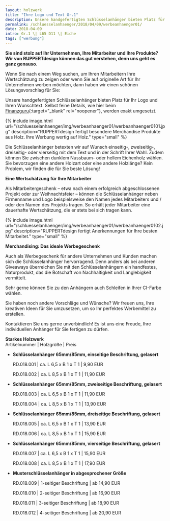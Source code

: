 ```yaml
---
layout: holzwerk
title: "Ihre Logo und Text Gr.1"
description: Unsere handgefertigten Schlüsselanhänger bieten Platz für Ihr Logo und Ihren Wunschtext.
permalink: /schluesselanhaenger/2018/04/09/werbeanhaenger01/
date: 2018-04-09
intro: Gr.1 \| L65 D11 \| Eiche
tags: ["werbung"]
---
```


**Sie sind stolz auf Ihr Unternehmen, Ihre Mitarbeiter und Ihre Produkte?
Wir von RUPPERTdesign können das gut verstehen, denn uns geht es ganz genauso.**

Wenn Sie nach einem Weg suchen, um Ihren Mitarbeitern Ihre Wertschätzung zu zeigen oder wenn Sie auf originelle Art für Ihr Unternehmen werben möchten,
dann haben wir einen schönen Lösungsvorschlag für Sie:

Unsere handgefertigten Schlüsselanhänger bieten Platz für Ihr Logo und Ihren Wunschtext.
Selbst feine Details, wie hier beim [Finanzguru][1]{:target="\_blank" rel="noopener"}, werden exakt umgesetzt.

{% include image.html url="/schluesselanhaenger/img/werbeanhaenger01/werbeanhaenger0101.jpg" description="RUPPERTdesign fertigt besondere Merchandise Produkte aus Holz. Ihre Werbung wertig auf Holz." type="small" %}

Die Schlüsselanhänger betexten wir auf Wunsch einseitig-, zweiseitig-, dreiseitig- oder vierseitig mit dem Text und in der Schrift Ihrer Wahl.
Zudem können Sie zwischen dunklem Nussbaum- oder hellem Eichenholz wählen.
Sie bevorzugen eine andere Holzart oder eine andere Holzlänge? Kein Problem, wir finden die für Sie beste Lösung!

**Eine Wertschätzung für Ihre Mitarbeiter**

Als Mitarbeitergeschenk – etwa nach einem erfolgreich abgeschlossenen Projekt oder zur Weihnachtsfeier – können die Schlüsselanhänger neben Firmenname und Logo beispielsweise den Namen jedes Mitarbeiters und / oder den Namen des Projekts tragen.
So erhält jeder Mitarbeiter eine dauerhafte Wertschätzung, die er stets bei sich tragen kann.

{% include image.html url="/schluesselanhaenger/img/werbeanhaenger01/werbeanhaenger0102.jpg" description="RUPPERTdesign fertigt Anerkennungen für Ihre besten Mitarbeitet." type="small" %}

**Merchandising: Das ideale Werbegeschenk**

Auch als Werbegeschenk für andere Unternehmen und Kunden machen sich die Schlüsselanhänger hervorragend.
Denn anders als bei anderen Giveaways überreichen Sie mit den Schlüsselanhängern ein handfestes, Naturprodukt, das die Botschaft von Nachhaltigkeit und Langlebigkeit vermittelt.

Sehr gerne können Sie zu den Anhängern auch Schleifen in Ihrer CI-Farbe wählen.

Sie haben noch andere Vorschläge und Wünsche? Wir freuen uns,
Ihre kreativen Ideen für Sie umzusetzen, um so Ihr perfektes Werbemittel zu erstellen.

Kontaktieren Sie uns gerne unverbindlich! Es ist uns eine Freude, Ihre individuellen Anhänger für Sie fertigen zu dürfen.

**Starkes Holzwerk**  
Artikelnummer \| Holzgröße \| Preis

- **Schlüsselanhänger 65mm/85mm, einseitige Beschriftung, gelasert**

    RD.018.001  \| 	ca. L 6,5 x B 1 x T 1  \| 9,90 EUR

    RD.018.002  \| 	ca. L 8,5 x B 1 x T 1  \| 11,90 EUR

- **Schlüsselanhänger 65mm/85mm, zweiseitige Beschriftung, gelasert**

    RD.018.003  \| 	ca. L 6,5 x B 1 x T 1  \| 11,90 EUR

    RD.018.004  \| 	ca. L 8,5 x B 1 x T 1  \| 13,90 EUR

- **Schlüsselanhänger 65mm/85mm, dreiseitige Beschriftung, gelasert**

    RD.018.005  \| 	ca. L 6,5 x B 1 x T 1  \| 13,90 EUR

    RD.018.006  \| 	ca. L 8,5 x B 1 x T 1  \| 15,90 EUR

- **Schlüsselanhänger 65mm/85mm, vierseitige Beschriftung, gelasert**

    RD.018.007  \| 	ca. L 6,5 x B 1 x T 1  \| 15,90 EUR

    RD.018.008  \| 	ca. L 8,5 x B 1 x T 1  \| 17,90 EUR

- **Musterschlüsselanhänger in abgesprochener Größe**

    RD.018.009  \| 	1-seitiger Beschriftung \| ab 14,90 EUR

    RD.018.010  \| 	2-seitiger Beschriftung \| ab 16,90 EUR

    RD.018.011  \| 	3-seitiger Beschriftung \| ab 18,90 EUR

    RD.018.012  \| 	4-seitiger Beschriftung \| ab 20,90 EUR

[1]: https://finanzguru.de
